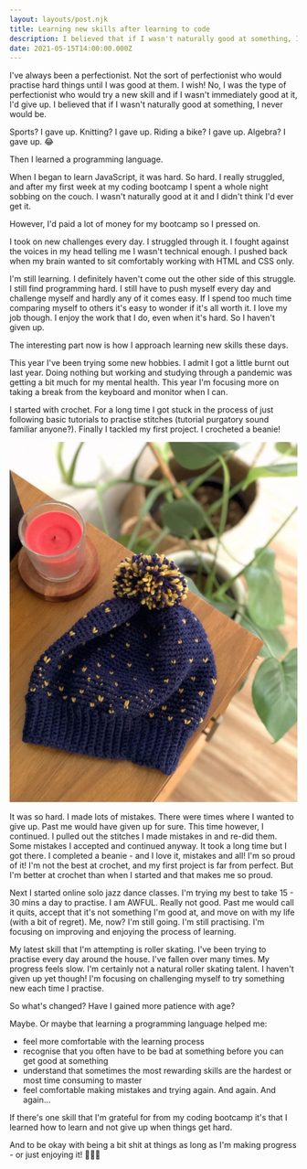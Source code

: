 ```yaml
---
layout: layouts/post.njk
title: Learning new skills after learning to code
description: I believed that if I wasn't naturally good at something, I never would be. Then I learned a programming language.
date: 2021-05-15T14:00:00.000Z
---
```


I've always been a perfectionist. Not the sort of perfectionist who would practise hard things until I was good at them. I wish! No, I was the type of perfectionist who would try a new skill and if I wasn't immediately good at it, I'd give up. I believed that if I wasn't naturally good at something, I never would be.

Sports? I gave up. Knitting? I gave up. Riding a bike? I gave up. Algebra? I gave up. 😂

Then I learned a programming language.

When I began to learn JavaScript, it was hard. So hard. I really struggled, and after my first week at my coding bootcamp I spent a whole night sobbing on the couch. I wasn't naturally good at it and I didn't think I'd ever get it.

However, I'd paid a lot of money for my bootcamp so I pressed on.

I took on new challenges every day. I struggled through it. I fought against the voices in my head telling me I wasn't technical enough. I pushed back when my brain wanted to sit comfortably working with HTML and CSS only.

I'm still learning. I definitely haven't come out the other side of this struggle. I still find programming hard. I still have to push myself every day and challenge myself and hardly any of it comes easy. If I spend too much time comparing myself to others it's easy to wonder if it's all worth it. I love my job though. I enjoy the work that I do, even when it's hard. So I haven't given up.

The interesting part now is how I approach learning new skills these days.

This year I've been trying some new hobbies. I admit I got a little burnt out last year. Doing nothing but working and studying through a pandemic was getting a bit much for my mental health. This year I'm focusing more on taking a break from the keyboard and monitor when I can.

I started with crochet. For a long time I got stuck in the process of just following basic tutorials to practise stitches (tutorial purgatory sound familiar anyone?). Finally I tackled my first project. I crocheted a beanie!

![A beanie that I crocheted](/images/crochetBeanie.jpg)

It was so hard. I made lots of mistakes. There were times where I wanted to give up. Past me would have given up for sure. This time however, I continued. I pulled out the stitches I made mistakes in and re-did them. Some mistakes I accepted and continued anyway. It took a long time but I got there. I completed a beanie - and I love it, mistakes and all! I'm so proud of it! I'm not the best at crochet, and my first project is far from perfect. But I'm better at crochet than when I started and that makes me so proud.

Next I started online solo jazz dance classes. I'm trying my best to take 15 - 30 mins a day to practise. I am AWFUL. Really not good. Past me would call it quits, accept that it's not something I'm good at, and move on with my life (with a bit of regret). Me, now? I'm still going. I'm still practising. I'm focusing on improving and enjoying the process of learning.

My latest skill that I'm attempting is roller skating. I've been trying to practise every day around the house. I've fallen over many times. My progress feels slow. I'm certainly not a natural roller skating talent. I haven't given up yet though! I'm focusing on challenging myself to try something new each time I practise.

So what's changed? Have I gained more patience with age?

Maybe. Or maybe that learning a programming language helped me:

- feel more comfortable with the learning process
- recognise that you often have to be bad at something before you can get good at something
- understand that sometimes the most rewarding skills are the hardest or most time consuming to master
- feel comfortable making mistakes and trying again. And again. And again...

If there's one skill that I'm grateful for from my coding bootcamp it's that I learned how to learn and not give up when things get hard.

And to be okay with being a bit shit at things as long as I'm making progress - or just enjoying it! 🤷🏻‍♀️

